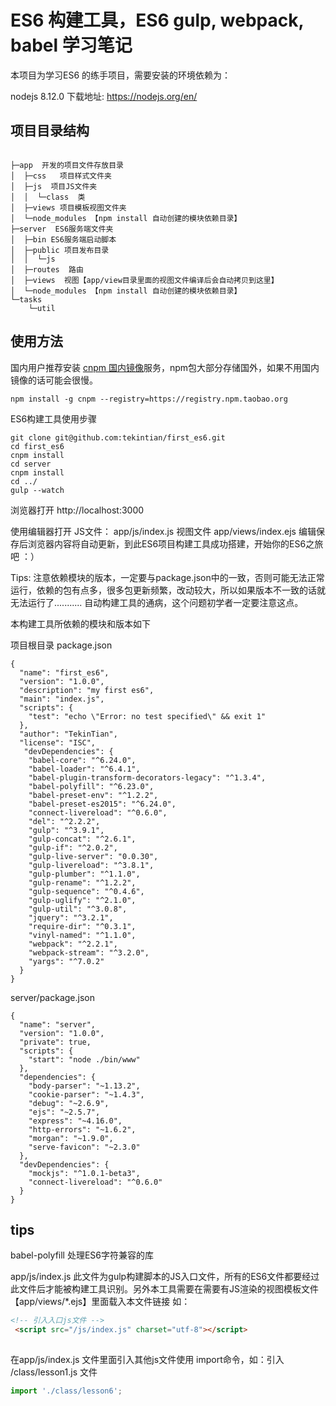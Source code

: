 #  ES6 构建工具，ES6 gulp, webpack, babel 学习笔记



本项目为学习ES6 的练手项目，需要安装的环境依赖为：

nodejs  8.12.0    下载地址:  https://nodejs.org/en/ 

## 项目目录结构

~~~shell

├─app  开发的项目文件存放目录
│  ├─css   项目样式文件夹
│  ├─js  项目JS文件夹
│  │  └─class  类
│  ├─views 项目模板视图文件夹
│  └─node_modules 【npm install 自动创建的模块依赖目录】
├─server  ES6服务端文件夹
│  ├─bin ES6服务端启动脚本
│  ├─public 项目发布目录
│  │  └─js
│  ├─routes  路由
│  ├─views  视图【app/view目录里面的视图文件编译后会自动拷贝到这里】
│  └─node_modules 【npm install 自动创建的模块依赖目录】
└─tasks
    └─util
~~~

## 使用方法

国内用户推荐安装 [cnpm 国内镜像](http://npm.taobao.org/)服务，npm包大部分存储国外，如果不用国内镜像的话可能会很慢。

~~~shell
npm install -g cnpm --registry=https://registry.npm.taobao.org
~~~

ES6构建工具使用步骤

~~~git
git clone git@github.com:tekintian/first_es6.git
cd first_es6
cnpm install
cd server
cnpm install
cd ../
gulp --watch
~~~

浏览器打开  http://localhost:3000

使用编辑器打开  JS文件： app/js/index.js     视图文件   app/views/index.ejs   编辑保存后浏览器内容将自动更新，到此ES6项目构建工具成功搭建，开始你的ES6之旅吧 ：）



Tips: 注意依赖模块的版本，一定要与package.json中的一致，否则可能无法正常运行，依赖的包有点多，很多包更新频繁，改动较大，所以如果版本不一致的话就无法运行了...........   自动构建工具的通病，这个问题初学者一定要注意这点。



本构建工具所依赖的模块和版本如下

项目根目录 package.json

~~~shell
{
  "name": "first_es6",
  "version": "1.0.0",
  "description": "my first es6",
  "main": "index.js",
  "scripts": {
    "test": "echo \"Error: no test specified\" && exit 1"
  },
  "author": "TekinTian",
  "license": "ISC",
   "devDependencies": {
    "babel-core": "^6.24.0",
    "babel-loader": "^6.4.1",
    "babel-plugin-transform-decorators-legacy": "^1.3.4",
    "babel-polyfill": "^6.23.0",
    "babel-preset-env": "^1.2.2",
    "babel-preset-es2015": "^6.24.0",
    "connect-livereload": "^0.6.0",
    "del": "^2.2.2",
    "gulp": "^3.9.1",
    "gulp-concat": "^2.6.1",
    "gulp-if": "^2.0.2",
    "gulp-live-server": "0.0.30",
    "gulp-livereload": "^3.8.1",
    "gulp-plumber": "^1.1.0",
    "gulp-rename": "^1.2.2",
    "gulp-sequence": "^0.4.6",
    "gulp-uglify": "^2.1.0",
    "gulp-util": "^3.0.8",
    "jquery": "^3.2.1",
    "require-dir": "^0.3.1",
    "vinyl-named": "^1.1.0",
    "webpack": "^2.2.1",
    "webpack-stream": "^3.2.0",
    "yargs": "^7.0.2"
  }
}

~~~



server/package.json

~~~shell
{
  "name": "server",
  "version": "1.0.0",
  "private": true,
  "scripts": {
    "start": "node ./bin/www"
  },
  "dependencies": {
    "body-parser": "~1.13.2",
    "cookie-parser": "~1.4.3",
    "debug": "~2.6.9",
    "ejs": "~2.5.7",
    "express": "~4.16.0",
    "http-errors": "~1.6.2",
    "morgan": "~1.9.0",
    "serve-favicon": "~2.3.0"
  },
  "devDependencies": {
    "mockjs": "^1.0.1-beta3",
    "connect-livereload": "^0.6.0"
  }
}
~~~

## tips
babel-polyfill 处理ES6字符兼容的库

app/js/index.js  此文件为gulp构建脚本的JS入口文件，所有的ES6文件都要经过此文件后才能被构建工具识别。另外本工具需要在需要有JS渲染的视图模板文件【app/views/*.ejs】里面载入本文件链接 如：

~~~html
<!-- 引入入口js文件 -->
 <script src="/js/index.js" charset="utf-8"></script>
 
~~~

在app/js/index.js 文件里面引入其他js文件使用 import命令，如：引入 /class/lesson1.js 文件

~~~js
import './class/lesson6';
~~~











